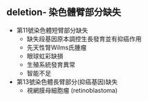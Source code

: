 ## deletion- 染色體臂部分缺失
- 第11號染色體短臂部分缺失 
	- 缺失段基因原本調控生長發育並有抑癌作用
	- 先天性腎Wilms氏腫瘤
	- 眼球虹彩缺損
	- 生殖系統發育異常
	- 智能不足
- 第13號染色體長臂部分(抑癌基因)缺失
	- 視網膜母細胞瘤 (retinoblastoma)
